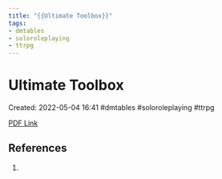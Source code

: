 ```yaml
---
title: "{{Ultimate Toolbox}}"
tags:
- dmtables
- soloroleplaying
- ttrpg
---
```

# Ultimate Toolbox

Created: 2022-05-04 16:41
#dmtables #soloroleplaying #ttrpg

[PDF Link](<G:\My Drive\Gam\Tabletop\Role Playing Games\Solo\ultimate-toolbox.pdf>)


## References
1. 

